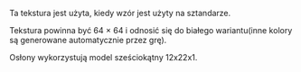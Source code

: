Ta tekstura jest użyta, kiedy wzór jest użyty na sztandarze.

Tekstura powinna być 64 × 64 i odnosić się do białego wariantu(inne kolory są generowane automatycznie przez grę).

Osłony wykorzystują model sześciokątny 12x22x1.